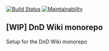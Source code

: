[![Build Status](https://mathijsr.visualstudio.com/DnD%20Wiki/_apis/build/status/DnD%20Wiki?branchName=master)](https://mathijsr.visualstudio.com/DnD%20Wiki/_build/latest?definitionId=1&branchName=master)
[![Maintainability](https://api.codeclimate.com/v1/badges/1735d7126cd93c857a88/maintainability)](https://codeclimate.com/github/MathijsR94/dnd-wiki/maintainability)

## [WIP] DnD Wiki monorepo
Setup for the DnD Wiki monorepo
